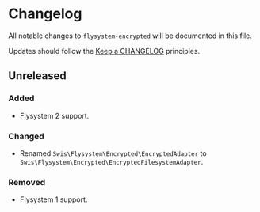 # Changelog

All notable changes to `flysystem-encrypted` will be documented in this file.

Updates should follow the [Keep a CHANGELOG](http://keepachangelog.com/) principles.

## Unreleased

### Added
- Flysystem 2 support.

### Changed
- Renamed `Swis\Flysystem\Encrypted\EncryptedAdapter` to `Swis\Flysystem\Encrypted\EncryptedFilesystemAdapter`.

### Removed
- Flysystem 1 support.
